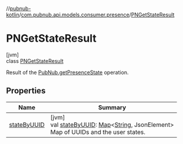 //[pubnub-kotlin](../../../index.md)/[com.pubnub.api.models.consumer.presence](../index.md)/[PNGetStateResult](index.md)

# PNGetStateResult

[jvm]\
class [PNGetStateResult](index.md)

Result of the [PubNub.getPresenceState](../../com.pubnub.api/-pub-nub/get-presence-state.md) operation.

## Properties

| Name | Summary |
|---|---|
| [stateByUUID](state-by-u-u-i-d.md) | [jvm]<br>val [stateByUUID](state-by-u-u-i-d.md): [Map](https://kotlinlang.org/api/latest/jvm/stdlib/kotlin.collections/-map/index.html)&lt;[String](https://kotlinlang.org/api/latest/jvm/stdlib/kotlin/-string/index.html), JsonElement&gt;<br>Map of UUIDs and the user states. |
